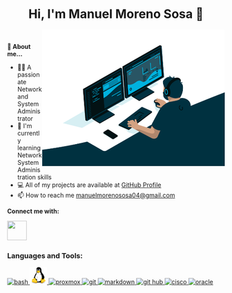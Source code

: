 <!--  COMENTARIO  -->

<h1 align="center">Hi, I'm Manuel Moreno Sosa 👋</h1>
<p align="left">
  <img src="/img/administrator.gif" alt="image" width="423" align="right">
</p>

<br>

 **💬 About me...**
  - 🙋‍♂️ A passionate Network and System Administrator
  - 🌱 I'm currently learning Network System Administration skills
  - 💻 All of my projects are available at [GitHub Profile](https://github.com/Manuelms04)
  - 📫 How to reach me manuelmorenososa04@gmail.com

 **Connect me with:**

<a href="https://www.linkedin.com/in/manuel-moreno-sosa-46a2b0334/">
  <img src="https://upload.wikimedia.org/wikipedia/commons/c/ca/LinkedIn_logo_initials.png" width="45" height="45"/>
</a>

<br>

<h3 align="left">Languages and Tools:</h3>
<p align="left"> 

<a href="https://www.gnu.org/software/bash/" target="_blank" rel="noreferrer">
<img src="https://www.vectorlogo.zone/logos/gnu_bash/gnu_bash-icon.svg" alt="bash" width="40" height="40"/> </a> 

<a href="https://www.linux.org/" target="_blank" rel="noreferrer">
<img src="https://raw.githubusercontent.com/devicons/devicon/master/icons/linux/linux-original.svg" alt="linux" width="40" height="40"/> </a> 

<a href="https://www.proxmox.com/" target="_blank" rel="noreferrer">
<img src="https://2fasvg.github.io/assets/img/logo/proxmox.com/proxmox.com.svg" alt="proxmox" width="40" height="40"/> </a>

<a href="https://git-scm.com/" target="_blank" rel="noreferrer">
<img src="https://www.vectorlogo.zone/logos/git-scm/git-scm-icon.svg" alt="git" width="40" height="40"/> </a> 

<a href="https://markdown.es/" target="_blank" rel="noreferrer">
<img src="https://upload.wikimedia.org/wikipedia/commons/4/48/Markdown-mark.svg" alt="markdown" width="40" height="40"/> </a>

<a href="https://github.com/" target="_blank" rel="noreferrer">
<img src="https://cdn.icon-icons.com/icons2/936/PNG/512/github-logo_icon-icons.com_73546.png" alt="git hub" width="40" height="40"/> </a> 

<a href="https://www.cisco.com/" target="_blank" rel="noreferrer">
<img src="https://upload.wikimedia.org/wikipedia/commons/6/64/Cisco_logo.svg" alt="cisco" width="60" height="35"/> </a> 

<a href="https://www.oracle.com/" target="_blank" rel="noreferrer">
<img src="https://upload.wikimedia.org/wikipedia/commons/5/50/Oracle_logo.svg" alt="oracle" width="40" height="40"/> </a> 



<!--
<a href="https://aws.amazon.com" target="_blank" rel="noreferrer">
<img src="https://raw.githubusercontent.com/devicons/devicon/master/icons/amazonwebservices/amazonwebservices-original-wordmark.svg" alt="aws" width="40" height="40"/> </a> 

<a href="https://www.docker.com/" target="_blank" rel="noreferrer">
<img src="https://raw.githubusercontent.com/devicons/devicon/master/icons/docker/docker-original-wordmark.svg" alt="docker" width="40" height="40"/> </a> 

<a href="https://kubernetes.io" target="_blank" rel="noreferrer">
<img src="https://www.vectorlogo.zone/logos/kubernetes/kubernetes-icon.svg" alt="kubernetes" width="40" height="40"/> </a> 

<a href="https://www.nginx.com" target="_blank" rel="noreferrer">
<img src="https://raw.githubusercontent.com/devicons/devicon/master/icons/nginx/nginx-original.svg" alt="nginx" width="40" height="40"/> </a> </p>








